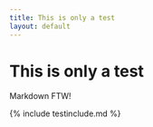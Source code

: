 ```yaml
---
title: This is only a test
layout: default
---
```


This is only a test
===================

Markdown FTW!

{% include testinclude.md %}
